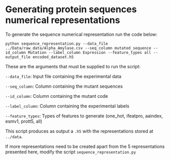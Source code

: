 # Generating protein sequences numerical representations

To generate the sequence numerical representation run the code below: 

```
python sequence_representation.py --data_file ../Data/raw_data/Alpha_Amylase.csv --seq_column mutated_sequence --id_column Mutation --label_column Expression --feature_types all --output_file encoded_dataset.h5 
```

These are the arguments that must be supplied to run the script:

`--data_file`: Input file containing the experimental data

`--seq_column`: Column containing the mutant sequences

`--id_column`: Column containing the mutant code

`--label_column`: Column containing the experimental labels

`--feature_types`: Types of features to generate (one_hot, ifeatpro, aaindex, esmv1, prott5, all)

This script produces as output a `.h5` with the representations stored at `../data`. 

If more representations need to be created apart from the 5 representations presented here, modify the script `sequence_representation.py`
